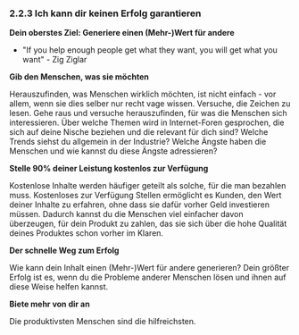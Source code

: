 ### 2.2.3 Ich kann dir keinen Erfolg garantieren

**Dein oberstes Ziel: Generiere einen \(Mehr-\)Wert für andere**

* "If you help enough people get what they want, you will get what you want" - Zig Ziglar

**Gib den Menschen, was sie möchten**

Herauszufinden, was Menschen wirklich möchten, ist nicht einfach - vor allem, wenn sie dies selber nur recht vage wissen. Versuche, die Zeichen zu lesen. Gehe raus und versuche herauszufinden, für was die Menschen sich interessieren. Über welche Themen wird in Internet-Foren gesprochen, die sich auf deine Nische beziehen und die relevant für dich sind? Welche Trends siehst du allgemein in der Industrie? Welche Ängste haben die Menschen und wie kannst du diese Ängste adressieren?

**Stelle 90% deiner Leistung kostenlos zur Verfügung**

Kostenlose Inhalte werden häufiger geteilt als solche, für die man bezahlen muss. Kostenloses zur Verfügung Stellen ermöglicht es Kunden, den Wert deiner Inhalte zu erfahren, ohne dass sie dafür vorher Geld investieren müssen. Dadurch kannst du die Menschen viel einfacher davon überzeugen, für dein Produkt zu zahlen, das sie sich über die hohe Qualität deines Produktes schon vorher im Klaren.

**Der schnelle Weg zum Erfolg**

Wie kann dein Inhalt einen \(Mehr-\)Wert für andere generieren? Dein größter Erfolg ist es, wenn du die Probleme anderer Menschen lösen und ihnen auf diese Weise helfen kannst.

**Biete mehr von dir an**

Die produktivsten Menschen sind die hilfreichsten.
